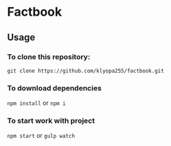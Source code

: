 # Factbook

## Usage

### To clone this repository:

```git clone https://github.com/klyopa255/factbook.git```

### To download dependencies

```npm install```
or
```npm i```

### To start work with project

```npm start```
or
```gulp watch```